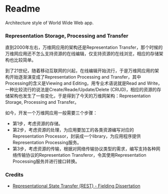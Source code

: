 # Readme
Architecture style of World Wide Web app.

### Representation Storage, Processing and Transfer

直到2000年左右，万维网应用的架构还是Representation Transfer，那个时候的万维网应用还不怎么支持资源的在线编辑，仅支持资源的在线浏览，相应的存储架构也比较简单。

到了21世纪，随着移动互联网的兴起，在线编辑开始流行，于是万维网应用的架构开始逐渐演变成了Representation Processing and Transfer，其中Processing的含义是Viewing and Editing，用专业术语说就是Read and Write，一种比较流行的说法是Create/Reade/Update/Delete (CRUD)，相应的资源的存储架构也发生了一些变化，于是得到了今天的万维网架构：Representation Storage, Processing and Transfer。

如今，开发一个万维网应用一般需要三个步骤：
- 第1步，考虑资源的存储。
- 第2步，考虑资源的处理，为应用要加工的各类资源编写对应的Representation Processor，封装成一个library，为应用程序提供Representation Processing服务。
- 第3步，考虑资源的传输，根据对网络传输协议类型的需求，编写支持各种网络传输协议的Representation Transferor，令其使用Representation Processing服务并进行接口转换。

### Credits
- [Representational State Transfer (REST) - Fielding Dissertation](https://ics.uci.edu/~fielding/pubs/dissertation/rest_arch_style.htm)
